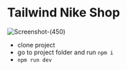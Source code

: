 # Tailwind Nike Shop

![Screenshot-(450)](https://github.com/Mohsen-Nazemi/Tailwind_Nike_Shop/assets/81500583/fcc8ee1f-e31b-4ed3-96f2-7485d03d699f)


- clone project
- go to project folder and run `npm i`
- `npm run dev`
